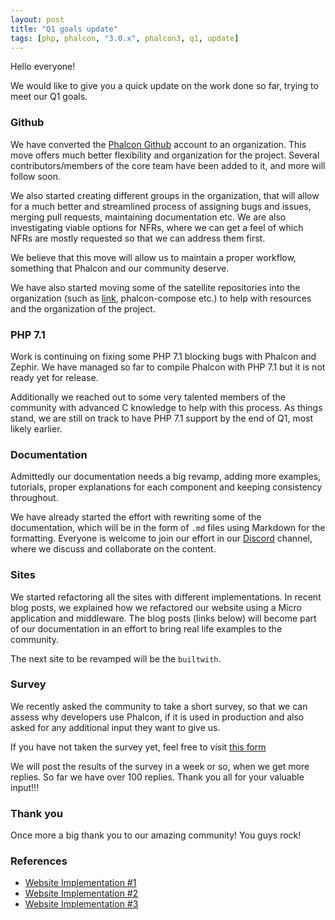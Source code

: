 ```yaml
---
layout: post
title: "Q1 goals update"
tags: [php, phalcon, "3.0.x", phalcon3, q1, update]
---
```

Hello everyone!

We would like to give you a quick update on the work done so far, trying to meet our Q1 goals.

<!--more-->
### Github
We have converted the [Phalcon Github](https://github.com/phalcon) account to an organization. This move offers much better flexibility and organization for the project. Several contributors/members of the core team have been added to it, and more will follow soon. 

We also started creating different groups in the organization, that will allow for a much better and streamlined process of assigning bugs and issues, merging pull requests, maintaining documentation etc. We are also investigating viable options for NFRs, where we can get a feel of which NFRs are mostly requested so that we can address them first.

We believe that this move will allow us to maintain a proper workflow, something that Phalcon and our community deserve.

We have also started moving some of the satellite repositories into the organization (such as [link](https://github.com/phalcon/link), phalcon-compose etc.) to help with resources and the organization of the project.

### PHP 7.1
Work is continuing on fixing some PHP 7.1 blocking bugs with Phalcon and Zephir. We have managed so far to compile Phalcon with PHP 7.1 but it is not ready yet for release.

Additionally we reached out to some very talented members of the community with advanced C knowledge to help with this process. As things stand, we are still on track to have PHP 7.1 support by the end of Q1, most likely earlier.

### Documentation
Admittedly our documentation needs a big revamp, adding more examples, tutorials, proper explanations for each component and keeping consistency throughout.

We have already started the effort with rewriting some of the documentation, which will be in the form of `.md` files using Markdown for the formatting. Everyone is welcome to join our effort in our [Discord](https://phalcon.io/discord) channel, where we discuss and collaborate on the content.


### Sites
We started refactoring all the sites with different implementations. In recent blog posts, we explained how we refactored our website using a Micro application and middleware. The blog posts (links below) will become part of our documentation in an effort to bring real life examples to the community.

The next site to be revamped will be the `builtwith`. 

### Survey
We recently asked the community to take a short survey, so that we can assess why developers use Phalcon, if it is used in production and also asked for any additional input they want to give us. 
 
If you have not taken the survey yet, feel free to visit [this form](https://docs.google.com/a/phalcon.io/forms/d/1bf-o_ta6MqsXk2kL9IxiJR8j9SENBD4iWTYz_WwyMks)

We will post the results of the survey in a week or so, when we get more replies. So far we have over 100 replies. Thank you all for your valuable input!!!

### Thank you

Once more a big thank you to our amazing community! You guys rock!

### References
- [Website Implementation #1](/post/building-the-new-phalcon-website-implementation-part-1)
- [Website Implementation #2](/post/building-the-new-phalcon-website-bootstrap-part-2) 
- [Website Implementation #3](/post/building-the-new-phalcon-website-middleware-part-3)
